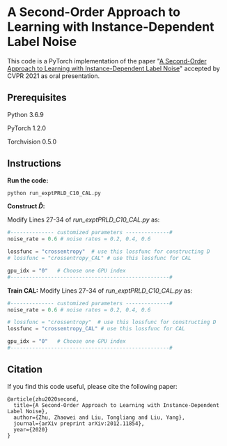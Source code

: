 # A Second-Order Approach to Learning with Instance-Dependent Label Noise
This code is a PyTorch implementation of the paper "[A Second-Order Approach to Learning with Instance-Dependent Label Noise](https://arxiv.org/abs/2012.11854)" accepted by CVPR 2021 as oral presentation.


## Prerequisites
Python 3.6.9

PyTorch 1.2.0

Torchvision 0.5.0


## Instructions
**Run the code:**
```python
python run_exptPRLD_C10_CAL.py
```
**Construct $\hat D$:**

Modify Lines 27-34 of *run_exptPRLD_C10_CAL.py* as: 
```python
#-------------- customized parameters --------------#
noise_rate = 0.6 # noise rates = 0.2, 0.4, 0.6

lossfunc = "crossentropy"  # use this lossfunc for constructing D
# lossfunc = "crossentropy_CAL" # use this lossfunc for CAL

gpu_idx = "0"   # Choose one GPU index
#---------------------------------------------------#
```


 **Train CAL:**
Modify Lines 27-34 of *run_exptPRLD_C10_CAL.py* as: 
```python
#-------------- customized parameters --------------#
noise_rate = 0.6 # noise rates = 0.2, 0.4, 0.6

# lossfunc = "crossentropy"  # use this lossfunc for constructing D
lossfunc = "crossentropy_CAL" # use this lossfunc for CAL

gpu_idx = "0"   # Choose one GPU index
#---------------------------------------------------#
```




## Citation

If you find this code useful, please cite the following paper:

```
@article{zhu2020second,
  title={A Second-Order Approach to Learning with Instance-Dependent Label Noise},
  author={Zhu, Zhaowei and Liu, Tongliang and Liu, Yang},
  journal={arXiv preprint arXiv:2012.11854},
  year={2020}
}
```

